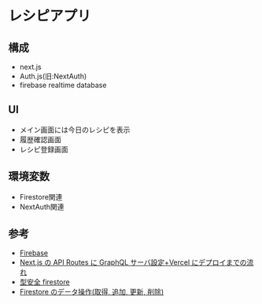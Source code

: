 # レシピアプリ

## 構成

- next.js
- Auth.js(旧:NextAuth)
- firebase realtime database

## UI

- メイン画面には今日のレシピを表示
- 履歴確認画面
- レシピ登録画面

## 環境変数

- Firestore関連
- NextAuth関連

## 参考

- [Firebase](https://console.firebase.google.com/?hl=ja)
- [Next.js の API Routes に GraphQL サーバ設定+Vercel にデプロイまでの流れ](https://reffect.co.jp/react/next-js-graphql)
- [型安全 firestore](https://zenn.dev/arark/articles/9ef42ee801050e0f9b88)
- [Firestore のデータ操作(取得, 追加, 更新, 削除)](https://www.wakuwakubank.com/posts/723-firebase-firestore-query)
